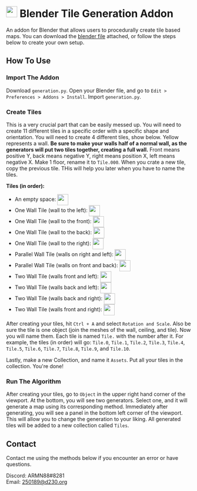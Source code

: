 # <img src="https://upload.wikimedia.org/wikipedia/commons/thumb/0/0c/Blender_logo_no_text.svg/939px-Blender_logo_no_text.svg.png" height="30vh"> Blender Tile Generation Addon
An addon for Blender that allows users to procedurally create tile based maps. You can download the [blender file](https://github.com/ARMN88/2D-Tile-Generation-Plugin/archive/refs/heads/main.zip) attached, or follow the steps below to create your own setup.

## How To Use
### Import The Addon
Download `generation.py`. Open your Blender file, and go to `Edit > Preferences > Addons > Install`. Import `generation.py`.

### Create Tiles
This is a very crucial part that can be easily messed up. You will need to create 11 different tiles in a specific order with a specific shape and orientation. You will need to create 4 different tiles, show below. Yellow represents a wall. **Be sure to make your walls half of a normal wall, as the generators will put two tiles together, creating a full wall.** Front means positive Y, back means negative Y, right means position X, left means negative X. Make 1 floor, rename it to `Tile.000`. When you crate a new tile, copy the previous tile. THis will help you later when you have to name the tiles.

**Tiles (in order):**
- An empty space: <img src="https://lh3.googleusercontent.com/d/1tHOqRCMh4RSiRcEiRpEys_RQuQsqlCcV" align="center" height="30vh">
- One Wall Tile (wall to the left): <img src="https://lh3.googleusercontent.com/d/1dP2B2xDiFpB6WmclFfbOWRucZMgVlodN" align="center" height="30vh">
- One Wall Tile (wall to the front): <img src="https://lh3.googleusercontent.com/d/1l6m99_Rd7_X9tA_V8zVNPWODkp_PI47D" align="center" height="30vh">
- One Wall Tile (wall to the back): <img src="https://lh3.googleusercontent.com/d/1zvNQTM449x9f_zCvzzgYQ8Z6PoDzmBnE" align="center" height="30vh">
- One Wall Tile (wall to the right): <img src="https://lh3.googleusercontent.com/d/1A_bQrdtIrURMlVeokBzeyrKkn0GHU_Tb" align="center" height="30vh">
- Parallel Wall Tile (walls on right and left): <img src="https://lh3.googleusercontent.com/d/1XUjgFPi0yvEfDaobO6KMbHLotG5oL3Hn" align="center" height="30vh">
- Parallel Wall Tile (walls on front and back): <img src="https://lh3.googleusercontent.com/d/1qh0vuzp3lniH1F7vO06cZ4oOnEKZpLRX" align="center" height="30vh">
- Two Wall Tile (walls front and left): <img src="https://lh3.googleusercontent.com/d/1TugdnOUbyGLLZBspucMxJ8yHjiQDICF0" align="center" height="30vh">
- Two Wall Tile (walls back and left): <img src="https://lh3.googleusercontent.com/d/1FxYCGy0cB-q8u4uPhynRxP0NK8ZEKmSv" align="center" height="30vh">
- Two Wall Tile (walls back and right): <img src="https://lh3.googleusercontent.com/d/16HZK_xkDMKSns-Yr7o0awZMX660KORbs" align="center" height="30vh">
- Two Wall Tile (walls front and right): <img src="https://lh3.googleusercontent.com/d/1N1_CV2IEpuZuim4iy4fKfxQJIJ8oVNWe" align="center" height="30vh">

After creating your tiles, hit `Ctrl + A` and select `Rotation and Scale`. Also be sure the tile is one object (join the meshes of the wall, ceiling, and tile). Now you will name them. Each tile is named `Tile.` with the number after it. For example, the tiles (in order) will go: `Tile.0`, `Tile.1`, `Tile.2`, `Tile.3`, `Tile.4`, `Tile.5`, `Tile.6`, `Tile.7`, `Tile.8`, `Tile.9`, and `Tile.10`.

Lastly, make a new Collection, and name it `Assets`. Put all your tiles in the collection. You're done!

### Run The Algorithm
After creating your tiles, go to `Object` in the upper right hand corner of the viewport. At the bottom, you will see two generators. Select one, and it will generate a map using its corresponding method. Immediately after generating, you will see a panel in the bottom left corner of the viewport. This will allow you to change the generation to your liking. All generated tiles will be added to a new collection called `Tiles`.

## Contact
Contact me using the methods below if you encounter an error or have questions.

Discord: ARMN88#8281 \
Email: 250189@d230.org

